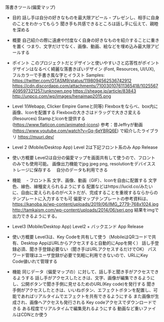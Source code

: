 落書きツール(偏愛マップ) 
- 目的
話し手は自分の好きなものを最大限アピール・プレゼンし、相手に自身のことをわかってもらう
聞き手も共感できるところは話し手に伝えて、親睦を深める

- 概要
自己紹介の際に遠慮や忖度なく自身の好きなものを紹介することに重きを置く
つまり、文字だけでなく、画像、動画、絵などを埋め込み最大限アピールする

- ポイント
このプロジェクトだとデザインと使いやすいさと応答性がポイント
デザインはなるべく綺麗な落書きぽいデザイン (Font, Resources, UI/UX), フルカラーで手書き風な字とイラスト
Samples:
https://twitter.com/OTASM9/status/1198094562536742912
https://cdn.discordapp.com/attachments/710030107611365418/1025567409597321257/unknown.png
https://sheage.jp/article/83843
http://unpco.com/wp/images/henaimap2015.png

- Level 1(Webapp, Clicker Empire Gameと同等)
Flexboxをならべ、box内に画像、Iconを配置する
Flexboxの大きさはドラッグで大きさ変える
(Resources) StampとIconを提供する (https://www.flaticon.com/animated-icons)
参考：昔Jeffryが動画 (https://www.youtube.com/watch?v=Gq-6eYBRQ6E) で紹介したライブラリ
https://muuri.dev/

- Level 2 (Mobile/Desktop App) 
Level 2は下記フロント系のみ
App Release
- 使い方概要
  Level2は自分の偏愛マップを画面共有して使うので、フロントのみでも使用可能。
  画像出力機能でjpg jpeg png, resolutionをデバイスストレージに保存する
　自分のデータも利用できる
- 機能
　- フロント系
    文字、画像、動画（GIF）、Iconを自由に配置する
    文字色、線色、線種変えられるようにする
    配置などはhttps://lucid.co/みたいに、自由に変えられるのがベストだが、完成することを重視するならからのテンプレートに入力するでも可
    偏愛マップテンプレートの参考資料は、
      https://kanoba.jp/wp-content/uploads/2019/06/IMG_2779-768x1024.jpg
      http://tamkaism.com/wp-content/uploads/2014/06/seri.png
    結果をimgで出力できるようにする。

- Level3 (Mobile/Desktop App)
Level2 + バックエンド
App Release
- 使い方概要
    Level3は、Key Codeを共有して使う（MobileはQRコードで共有、Desktop AppはURLからアクセスすると自動的にAppを開く）
    話し手登録必須、聞き手登録必要ない（聞き手はURLアクセスするだけでOK）
    パスワード管理はユーザ登録が必要で気軽に利用できないので、URLにKey Code値いれて管理する
- 機能
    同じデータ（偏愛マップの）に対して、話し手と聞き手がアクセスできるようする
    話し手がアクセスしたときは、文字、画像が編集できるようにし、公開ボタンで聞き手側に見せるためのURL(Key code)を発行する
    聞き手側がアクセスしたときは、いいねボタン、エフェクトボタンを配置し、可能であればリアルタイムでエフェクトを共有できるようにする
    また画像が生成され、画像へアクセスも発行される
    Key codeアクセスでダウンロードできる
    ある程度でリアルタイムで編集見れるようにする
    動画など重いファイルはCDNとか使う
